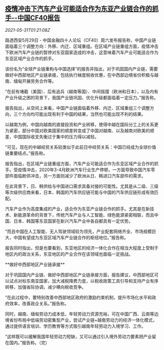 <!--1622424664000-->
[疫情冲击下汽车产业可能适合作为东亚产业链合作的抓手--中国CF40报告](https://cn.reuters.com/article/cf40-covid-auto-parts-supply-chains-0531-idCNKCS2DC03C)
------

<div><i>2021-05-31T01:21:08Z</i></div><p>路透西安5月29日 - 中国金融四十人论坛（CF40）周六发布报告称，中国产业链面临着三个调整方向：外移、内迁、区域重组。在区域产业链重组方面，疫情冲击下欧洲汽车产业链的暂停对东亚国家造成的冲击，这意味着汽车产业可能适合作为东亚区域产业合作的抓手。</p><p>该份名为“全球产业链重构与中国选择”的报告并指出，对于巩固国内产业链，需要做好中西部地区产业链承接，包括执行梯度税收优惠，在中西部边境省份积极与越南、缅甸开展劳务合作等。</p><p>“在前有堵截（美国）、后有追兵（越南等国）、中间摇摆（欧洲和日本），以及内有产业升级之困的背景下，我国产业链巩固、优化升级都面临着一定压力。”报告称。</p><p>报告指出，从空间上来看，中国产业链面临着外移、内迁、区域重组三个调整方向，三个方向均可能出现有利于中国的结果，当然也可能出现不利的结果。</p><p>以越南为例，中国向越南的直接投资和产业转移，使得中越在国际分工上的关系更为紧密，部分中国对欧美国家的顺差转变成了中国对越南、以及越南对欧美的顺差，中国国际收支失衡过于集中的压力得以减轻。</p><p>“可见，现在的中越经贸关系较类似于此前日中经贸关系：中国已经成为全球价值链重要结点。”报告称。</p><p>报告指出，在区域产业链重组方面，汽车产业可能适合作为东亚区域产业合作的抓手。受疫情冲击，2020年3-4月欧洲汽车行业生产停顿，一方面导致中国汽车零部件面临断供冲击，另一方面则减少了欧洲从日、韩进口汽车部件的需求。</p><p>在此背景下，日、韩供给与中国进口需求具备对接的可能性。尤其是从二级、三级等次级供应商来看，日本、韩国的汽车供应链可能与中国的汽车供应链形成有效匹配。</p><p>汽车产业作为高度集成的产业，适合作为东亚产业链合作的抓手。尤其是在新技术、新能源革命的背景下，传统汽车产业与人工智能、绿色能源紧密相联，而且中国、日本、韩国等东亚国家在新兴汽车产业中各自都具有一定优势。</p><p>“而且中国在人工智能、无人驾驶领域较为领先，产业配套网络齐全、市场规模巨大，中国有望成为东亚区域汽车产业链合作的枢纽地位。”报告称。</p><p>报告同时指出，但是也要看到，东亚地区的经济一体化合作在相当大程度上受制于地区内的政治关系，东亚地区的产业合作在该领域也面临一定挑战。</p><p>**做好中西部地区产业链承接**</p><p>对于巩固国内产业链、做好中西部地区产业链承接方面，报告建议，中西部地区可以试点对标东南亚国家，加大减税降费力度，以税收政策工具引导和支持产业有序转移，加强省际协调，减少横向税收竞争。</p><p>“在此过程中，要特别改善中西部地区政府的激励约束机制，提升市场化水平和政府效率，改善政企关系。”报告称。</p><p>同时，越南、缅甸劳动力成本低，年轻劳动力资源充裕，可在中国广西、云南等边境省份布局中低端劳动密集型产业，尝试产业链+越南劳动力的经济一体化模式，通过提供语言培训、学历教育等方式吸引越南年轻劳动力入境学习、工作。</p><p>“这样既可以缓解我国年轻劳动力短缺，又可以通过引入境外劳动力要素把产业留在国内。”报告称。（完）</p>
